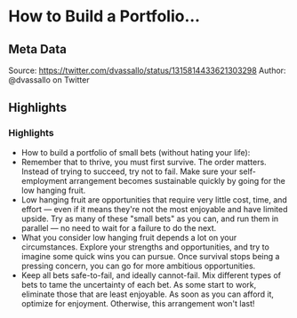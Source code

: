 # How to Build a Portfolio...

## Meta Data

Source:  https://twitter.com/dvassallo/status/1315814433621303298 
Author: @dvassallo on Twitter

## Highlights

### Highlights

- How to build a portfolio of small bets (without hating your life):
- Remember that to thrive, you must first survive. The order matters.
  Instead of trying to succeed, try not to fail. Make sure your self-employment arrangement becomes sustainable quickly by going for the low hanging fruit.
- Low hanging fruit are opportunities that require very little cost, time, and effort — even if it means they're not the most enjoyable and have limited upside.
  Try as many of these "small bets" as you can, and run them in parallel — no need to wait for a failure to do the next.
- What you consider low hanging fruit depends a lot on your circumstances. Explore your strengths and opportunities, and try to imagine some quick wins you can pursue. Once survival stops being a pressing concern, you can go for more ambitious opportunities.
- Keep all bets safe-to-fail, and ideally cannot-fail. Mix different types of bets to tame the uncertainty of each bet. As some start to work, eliminate those that are least enjoyable.
  As soon as you can afford it, optimize for enjoyment. Otherwise, this arrangement won't last!
